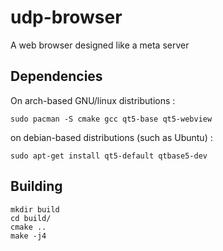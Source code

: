 # udp-browser

A web browser designed like a meta server

## Dependencies

On arch-based GNU/linux distributions :

	sudo pacman -S cmake gcc qt5-base qt5-webview

on  debian-based distributions (such as Ubuntu) :

    sudo apt-get install qt5-default qtbase5-dev

## Building

	mkdir build
	cd build/
	cmake ..
	make -j4
